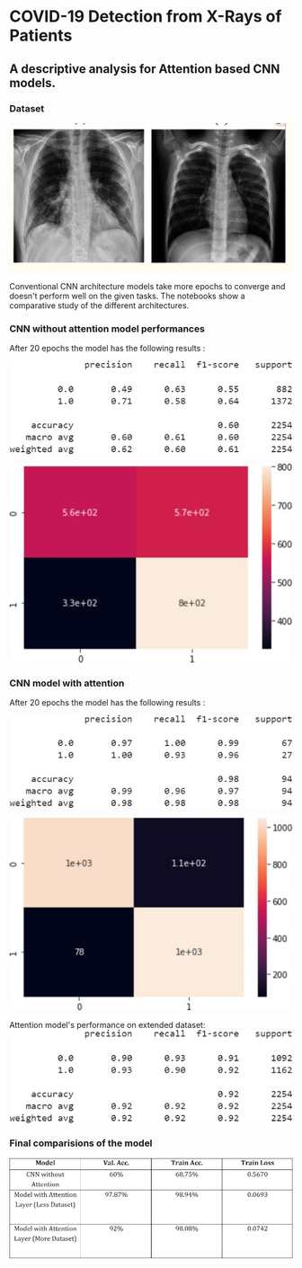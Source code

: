# COVID-19 Detection from X-Rays of Patients

## A descriptive analysis for Attention based CNN models.

### Dataset
![](https://github.com/shaurysrivastav27/DATA-ANALYTICS/blob/master/Computer%20Vision/Covid-xray/images/xray.jpg)


Conventional CNN architecture models take more epochs to converge and doesn't perform well on the given tasks. The notebooks show a comparative study of the different architectures.

### CNN without attention model performances
After 20 epochs the model has the following results : 

![Classification report](https://github.com/shaurysrivastav27/DATA-ANALYTICS/blob/master/Computer%20Vision/Covid-xray/images/cnn_classi.jpg)

![Confusion Matrix](https://github.com/shaurysrivastav27/DATA-ANALYTICS/blob/master/Computer%20Vision/Covid-xray/images/cnn_confusion.jpg)

### CNN model with attention
After 20 epochs the model has the following results :

![Classificaition report](https://github.com/shaurysrivastav27/DATA-ANALYTICS/blob/master/Computer%20Vision/Covid-xray/images/attention_classi.jpg)

![Confusion matrix](https://github.com/shaurysrivastav27/DATA-ANALYTICS/blob/master/Computer%20Vision/Covid-xray/images/extended_confusion.jpg)


Attention model's performance on extended dataset:
![Extended performance](https://github.com/shaurysrivastav27/DATA-ANALYTICS/blob/master/Computer%20Vision/Covid-xray/images/attention_extended.png)

### Final comparisions of the model 
![](https://github.com/shaurysrivastav27/DATA-ANALYTICS/blob/master/Computer%20Vision/Covid-xray/images/performance.png)
